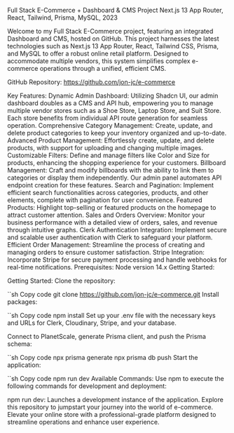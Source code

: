 Full Stack E-Commerce + Dashboard & CMS Project
Next.js 13 App Router, React, Tailwind, Prisma, MySQL, 2023

Welcome to my Full Stack E-Commerce project, featuring an integrated Dashboard and CMS, hosted on GitHub. This project harnesses the latest technologies such as Next.js 13 App Router, React, Tailwind CSS, Prisma, and MySQL to offer a robust online retail platform. Designed to accommodate multiple vendors, this system simplifies complex e-commerce operations through a unified, efficient CMS.

GitHub Repository: https://github.com/jon-jc/e-commerce

Key Features:
Dynamic Admin Dashboard: Utilizing Shadcn UI, our admin dashboard doubles as a CMS and API hub, empowering you to manage multiple vendor stores such as a Shoe Store, Laptop Store, and Suit Store. Each store benefits from individual API route generation for seamless operation.
Comprehensive Category Management: Create, update, and delete product categories to keep your inventory organized and up-to-date.
Advanced Product Management: Effortlessly create, update, and delete products, with support for uploading and changing multiple images.
Customizable Filters: Define and manage filters like Color and Size for products, enhancing the shopping experience for your customers.
Billboard Management: Craft and modify billboards with the ability to link them to categories or display them independently. Our admin panel automates API endpoint creation for these features.
Search and Pagination: Implement efficient search functionalities across categories, products, and other elements, complete with pagination for user convenience.
Featured Products: Highlight top-selling or featured products on the homepage to attract customer attention.
Sales and Orders Overview: Monitor your business performance with a detailed view of orders, sales, and revenue through intuitive graphs.
Clerk Authentication Integration: Implement secure and scalable user authentication with Clerk to safeguard your platform.
Efficient Order Management: Streamline the process of creating and managing orders to ensure customer satisfaction.
Stripe Integration: Incorporate Stripe for secure payment processing and handle webhooks for real-time notifications.
Prerequisites:
Node version 14.x
Getting Started:

Getting Started:
Clone the repository:

``sh
Copy code
git clone https://github.com/jon-jc/e-commerce.git
Install packages:

``sh
Copy code
npm install
Set up your .env file with the necessary keys and URLs for Clerk, Cloudinary, Stripe, and your database.

Connect to PlanetScale, generate Prisma client, and push the Prisma schema:

``sh
Copy code
npx prisma generate
npx prisma db push
Start the application:

``sh
Copy code
npm run dev
Available Commands:
Use npm to execute the following commands for development and deployment:

npm run dev: Launches a development instance of the application.
Explore this repository to jumpstart your journey into the world of e-commerce. Elevate your online store with a professional-grade platform designed to streamline operations and enhance user experience.
